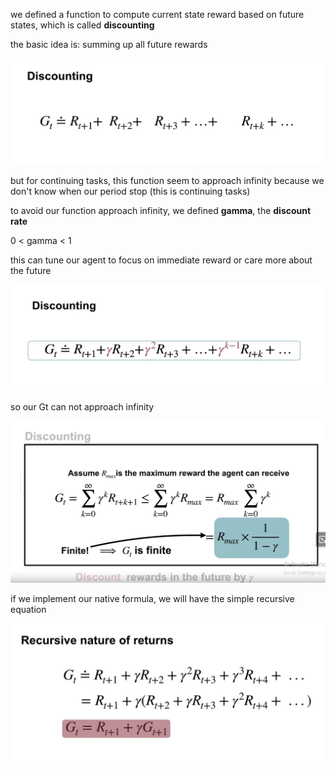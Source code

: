 we defined a function to compute current state reward based on future states, which is called **discounting**

the basic idea is: summing up all future rewards

![](2023-05-01-16-33-10.png)

but for continuing tasks, this function seem to approach infinity because we don't know when our period stop (this is continuing tasks)

to avoid our function approach infinity, we defined **gamma**, the **discount rate**

0 < gamma < 1

this can tune our agent to focus on immediate reward or care more about the future

![](2023-05-01-16-35-07.png)

so our Gt can not approach infinity

![](2023-05-01-16-36-00.png)

if we implement our native formula, we will have the simple recursive equation

![](2023-05-01-16-37-22.png)